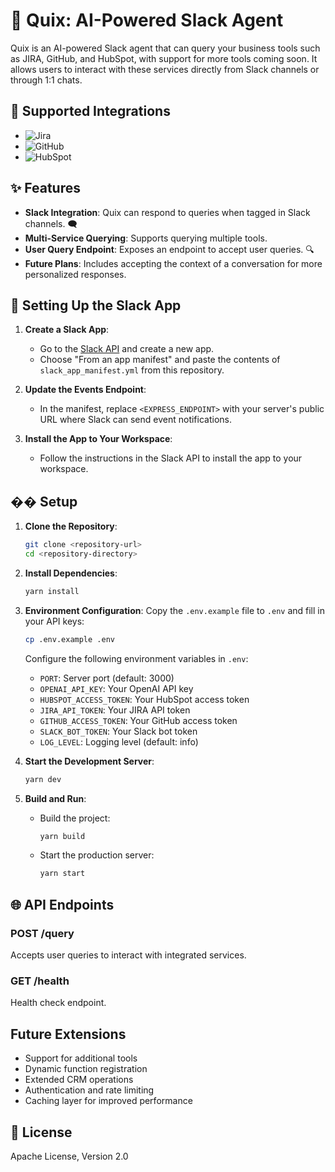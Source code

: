 # 🚀 Quix: AI-Powered Slack Agent

Quix is an AI-powered Slack agent that can query your business tools such as JIRA, GitHub, and HubSpot, with support for more tools coming soon. It allows users to interact with these services directly from Slack channels or through 1:1 chats.

## 🔗 Supported Integrations

- ![Jira](https://img.shields.io/badge/Jira-0052CC?style=for-the-badge&logo=jira&logoColor=white)
- ![GitHub](https://img.shields.io/badge/GitHub-181717?style=for-the-badge&logo=github&logoColor=white)
- ![HubSpot](https://img.shields.io/badge/HubSpot-FF7A59?style=for-the-badge&logo=hubspot&logoColor=white)

## ✨ Features

- **Slack Integration**: Quix can respond to queries when tagged in Slack channels. 🗨️
- **Multi-Service Querying**: Supports querying multiple tools.
- **User Query Endpoint**: Exposes an endpoint to accept user queries. 🔍
- **Future Plans**: Includes accepting the context of a conversation for more personalized responses.

## 🚀 Setting Up the Slack App

1. **Create a Slack App**:
   - Go to the [Slack API](https://api.slack.com/apps) and create a new app.
   - Choose "From an app manifest" and paste the contents of `slack_app_manifest.yml` from this repository.

2. **Update the Events Endpoint**:
   - In the manifest, replace `<EXPRESS_ENDPOINT>` with your server's public URL where Slack can send event notifications.

3. **Install the App to Your Workspace**:
   - Follow the instructions in the Slack API to install the app to your workspace.

## ��️ Setup

1. **Clone the Repository**:
   ```bash
   git clone <repository-url>
   cd <repository-directory>
   ```

2. **Install Dependencies**:
   ```bash
   yarn install
   ```

3. **Environment Configuration**:
   Copy the `.env.example` file to `.env` and fill in your API keys:
   ```bash
   cp .env.example .env
   ```

   Configure the following environment variables in `.env`:
   - `PORT`: Server port (default: 3000)
   - `OPENAI_API_KEY`: Your OpenAI API key
   - `HUBSPOT_ACCESS_TOKEN`: Your HubSpot access token
   - `JIRA_API_TOKEN`: Your JIRA API token
   - `GITHUB_ACCESS_TOKEN`: Your GitHub access token
   - `SLACK_BOT_TOKEN`: Your Slack bot token
   - `LOG_LEVEL`: Logging level (default: info)

4. **Start the Development Server**:
   ```bash
   yarn dev
   ```

5. **Build and Run**:
   - Build the project:
     ```bash
     yarn build
     ```
   - Start the production server:
     ```bash
     yarn start
     ```

## 🌐 API Endpoints

### POST /query
Accepts user queries to interact with integrated services.

### GET /health
Health check endpoint.

## Future Extensions

- Support for additional tools
- Dynamic function registration
- Extended CRM operations
- Authentication and rate limiting
- Caching layer for improved performance

## 📜 License

Apache License, Version 2.0 
